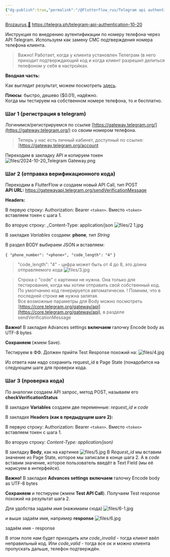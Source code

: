 ```yaml
---
{"dg-publish":true,"permalink":"/@Flutterflow_rus/Telegram api authentication/","created":"2024-10-22T13:24:29.128-03:00","updated":"2024-10-22T14:48:44.968-03:00"}
---
```



[Brozaurus 🦕](https://t.me/Brozaurus)
https://telegra.ph/telegram-api-authentication-10-20

Инструкция по внедрению аутентификации по номеру телефона через API Telegram. Используем как замену СМС подтверждения номера телефона клиента.

> Важно! Работает, когда у клиента установлен Телеграм (в него приходит подтверждающий код и когда клиент разрешил делиться телефоном у себя в настройках.

**Вводная часть:**

Как выглядит результат, можем посмотреть [здесь](https://core.telegram.org/gateway).

**Плюсы**: быстро, дешево ($0.01), надёжно.  
Когда мы тестируем на собственном номере телефона, то и бесплатно.

### Шаг 1 (регистрация в telegram)
Логинимся/регистрируемся по ссылке [https://gateway.telegram.org/](https://gateway.telegram.org/) со своим номером телефона.

> Теперь у нас есть личный кабинет, доступный по ссылке: [https://gateway.telegram.org/account


Переходим в закладку API и копируем токен
![files/2024-10-20_Telegram Gateway.png](/img/user/@Flutterflow_rus/files/2024-10-20_Telegram%20Gateway.png)

### Шаг 2 (отправка верификационного кода)

Переходим в FlutterFlow и создаем новый API Call, тип POST  
**API URL:** https://gatewayapi.telegram.org/sendVerificationMessage  

**Headers:**

В первую строку: Authorization: Bearer `<token>`. Вместо `<token>` вставляем токен с шага 1.

Во вторую строку: _Content-Type: application/json
![files/2 1.jpg](/img/user/@Flutterflow_rus/files/2%201.jpg)

В закладке _Variables_ создаем: **phone**_, тип String_

В раздел BODY выбираем JSON и вставляем:

`{`
 `"phone_number": "<phone>",`
 `"code_length": "4"`
`}`

> "code_length": "4" - цифра может быть от 4 до 8, это длина отправляемого кода
![files/3.jpg](/img/user/@Flutterflow_rus/files/3.jpg)

> Строка c "code" c картинки не нужна. Она только для тестирования, когда мы хотим отправить свой собственный код. По умолчанию код генерируется автоматически. 
> ! Помним, что в последней строке **не** нужна запятая.  
> Все возможные параметры для Body можно посмотреть [https://core.telegram.org/gateway/api](https://core.telegram.org/gateway/api), в разделе sendVerificationMessage

**Важно!** В закладке Advances settings **включаем** галочку Encode body as UTF-8 bytes

**Сохраняем** (жмем Save).

Тестируем в ФФ. Должен прийти Test Response похожий на:
![files/4.jpg](/img/user/@Flutterflow_rus/files/4.jpg)

Из ответа нам надо сохранить request_id в Page State (понадобится на следующем шаге для проверки кода.

### Шаг 3 (проверка кода)
По аналогии создаем API запрос, метод POST, называем его **checkVerificationStatus**

В закладке **Variables** создаем две переменные: _request_id_ и _code_

В закладке **Headers (**как в предыдущем шаге 2)**:**

В первую строку: Authorization: Bearer `<token>`. Вместо `<token>` вставляем токен с шага 1.

Во вторую строку: _Content-Type: application/json)_

В закладку **Body**, как на картинке
![files/5.jpg](/img/user/@Flutterflow_rus/files/5.jpg)
В _Request_id_ мы вставим значение из Page State, которое мы записали в конце шага 2. А в _code_ вставим значение, которое пользователь введёт в Text Field (мы её нарисуем в интерфейсе).

**Важно!** В закладке **Advances settings** **включаем** галочку Encode body as UTF-8 bytes

**Сохраняем** и тестируем (жмем **Test API Call**). Получаем Test response похожий на результат шага 2.

Для удобства задаём имя (нажимаем сюда)
![files/6-1.jpg](/img/user/@Flutterflow_rus/files/6-1.jpg)

и выше задаём имя, например **response**
![files/6.jpg](/img/user/@Flutterflow_rus/files/6.jpg)

задаём имя - response

В этом поле нам будет приходить или _code_invalid_ - тогда клиент ввёл неправильный код. Или _code_valid_ - тогда все ок и можно клиента пропускать дальше, телефон подтверждён.
